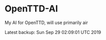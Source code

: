 # OpenTTD-AI
My AI for OpenTTD, will use primarily air

Latest backup: Sun Sep 29 02:09:01 UTC 2019

